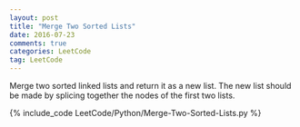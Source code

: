 ```yaml
---
layout: post
title: "Merge Two Sorted Lists"
date: 2016-07-23
comments: true
categories: LeetCode
tag: LeetCode
---
```


Merge two sorted linked lists and return it as a new list. The new list should be made by splicing together the nodes of the first two lists.

<!--more-->
{% include_code LeetCode/Python/Merge-Two-Sorted-Lists.py %}
